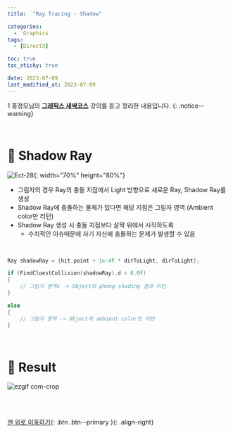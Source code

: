 ```yaml
---
title:  "Ray Tracing - Shadow" 

categories:
  -  Graphics
tags:
  - [DirectX]

toc: true
toc_sticky: true

date: 2023-07-09
last_modified_at: 2023-07-09
---
```


1
홍정모님의 **[그래픽스 새싹코스](https://honglab.co.kr/)** 강의를 듣고 정리한 내용입니다.
{: .notice--warning}

<br>


# 🐥 Shadow Ray

![Ect-28](https://github.com/inhopp/inhopp/assets/96368476/8503d18c-ec3d-401e-83dd-b23581d72fac){: width="70%" height="80%"}

- 그림자의 경우 Ray의 충돌 지점에서 Light 방향으로 새로운 Ray, Shadow Ray를 생성
- Shadow Ray에 충돌하는 물체가 있다면 해당 지점은 그림자 영역 (Ambient color만 리턴)
- Shadow Ray 생성 시 충돌 지점보다 살짝 위에서 시작하도록
    - 수치적인 이슈때문에 자기 자신에 충돌하는 문제가 발생할 수 있음

<br>

``` cpp
Ray shadowRay = {hit.point + 1e-4f * dirToLight, dirToLight};

if (FindCloestCollision(shadowRay).d < 0.0f)
{
    // 그림자 영역x -> Object의 phong shading 결과 리턴
}

else
{
    // 그림자 영역 -> Object의 ambient color만 리턴
}
```



<br>


# 🐥 Result

![ezgif com-crop](https://github.com/inhopp/inhopp/assets/96368476/e43321c9-9610-4999-9681-fe344f731740)



<br>
<br>


[맨 위로 이동하기](#){: .btn .btn--primary }{: .align-right}